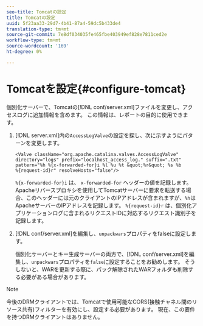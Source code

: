 ```yaml
---
seo-title: Tomcatの設定
title: Tomcatの設定
uuid: 5f23aa33-29d7-4b41-87a4-59dc5b433de4
translation-type: tm+mt
source-git-commit: 7e8df034035fe465fbe403949ef828e7811ced2e
workflow-type: tm+mt
source-wordcount: '169'
ht-degree: 0%

---
```



# Tomcatを設定{#configure-tomcat}

個別化サーバーで、Tomcatの[!DNL conf/server.xml]ファイルを変更し、アクセスログに追加情報を含めます。 この情報は、レポートの目的に使用できます。

1. [!DNL server.xml]内の`AccessLogValve`の設定を探し、次に示すようにパターンを変更します。

   ```
   <Valve className="org.apache.catalina.valves.AccessLogValve" 
   directory="logs" prefix="localhost_access_log." suffix=".txt" 
   pattern="%h %{x-forwarded-for}i %l %u %t &quot;%r&quot; %s %b 
   %{request-id}r" resolveHosts="false"/>
   ```

   `%{x-forwarded-for}i` は、 `x-forwarded-for` ヘッダーの値を記録します。Apacheリバースプロキシを使用してTomcatサーバーに要求を転送する場合、このヘッダーには元のクライアントのIPアドレスが含まれますが、`%h`はApacheサーバーのIPアドレスを記録します。 `%{request-id}r` は、個別化アプリケーションログに含まれるリクエストIDに対応するリクエスト識別子を記録します。

1. [!DNL conf/server.xml]を編集し、`unpackwars`プロパティをfalseに設定します。

   個別化サーバーとキー生成サーバーの両方で、[!DNL conf/server.xml]を編集し、`unpackwars`プロパティを`false`に設定することをお勧めします。 そうしないと、WARを更新する際に、パック解除されたWARフォルダも削除する必要がある場合があります。

>[!NOTE]
>
>今後のDRMクライアントでは、Tomcatで使用可能なCORS(接触チャネル間のリソース共有)フィルターを有効にし、設定する必要があります。 現在、この要件を持つDRMクライアントはありません。

